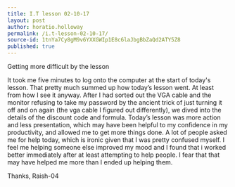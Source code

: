 ```yaml
---
title: I.T lesson 02-10-17
layout: post
author: horatio.holloway
permalink: /i.t-lesson-02-10-17/
source-id: 1tnYa7Cy8gM9v6YXXGWIp1E8c6laJbgBbZaQd2ATY5Z8
published: true
---
```

Getting more difficult by the lesson

It took me five minutes to log onto the computer at the start of today's lesson. That pretty much summed up how today’s lesson went. At least from how I see it anyway. After I had sorted out the VGA cable and the monitor refusing to take my password by the ancient trick of just turning it off and on again (the vga cable I figured out differently), we dived into the details of the discount code and formula. Today’s lesson was more action and less presentation, which may have been helpful to my confidence in my productivity, and allowed me to get more things done. A lot of people asked me for help today, which is ironic given that I was pretty confused myself. I feel me helping someone else improved my mood and I found that i worked better immediately after at least attempting to help people. I fear that that may have helped me more than I ended up helping them.

Thanks, Raish-04

